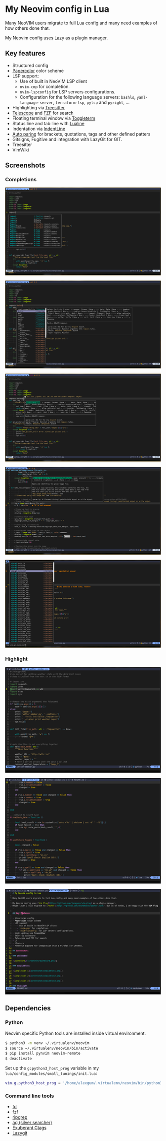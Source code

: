 # My Neovim config in Lua

Many NeoVIM users migrate to full Lua config and many need examples of how others done that.

My Neovim config uses [Lazy](https://github.com/folke/lazy.nvim) as a plugin manager.

## Key features

- Structured config
- [Papercolor](https://github.com/NLKNguyen/papercolor-theme) color scheme
- LSP support:
    - Use of built in NeoVIM LSP client
    - `nvim-cmp` for completion.
    - `nvim-lspconfig` for LSP servers configurations.
    - Configuration for the following language servers: `bashls`, `yaml-language-server`, `terraform-lsp`, `pylsp` and `pyright`, ...
- Highlighting via [Treesitter](https://github.com/nvim-treesitter/nvim-treesitter)
- [Telescope](https://github.com/nvim-telescope/telescope.nvim) and [FZF](https://github.com/junegunn/fzf.vim) for search
- Floating terminal window via [Toggleterm](https://github.com/akinsho/toggleterm.nvim)
- Status line and tab line with [Lualine](https://github.com/nvim-lualine/lualine.nvim)
- Indentation via [IndentLine](https://github.com/Yggdroot/indentLine)
- [Auto paring](https://github.com/jiangmiao/auto-pairs) for brackets, quotations, tags and other defined patters
- Gitsigns, Fugitive and integration with LazyGit for GIT.
- Treesitter
- VimWiki


## Screenshots

### Completions

![Completion 1](screenshot/completion1.png)

![Completion 2](screenshot/completion2.png)

![Completion 3](screenshot/completion3.png)

![Completion 4](screenshot/completion4.png)

![Menu](screenshot/menu.png)

### Highlight

![Python](screenshot/python_highlight.png)

![Lua](screenshot/lua_highlight.png)

![Markdown](screenshot/md_highlight.png)

## Dependencies

### Python

Neovim specific Python tools are installed inside virtual environment.

```sh
$ python3 -m venv ~/.virtualenv/neovim
$ source ~/.virtualenv/neovim/bin/activate
$ pip install pynvim neovim-remote
$ deactivate

```
Set up the `g:python3_host_prog` variable in my `lua/config_modules/small_tunings/init.lua`:

```lua
vim.g.python3_host_prog = '/home/alexgum/.virtualenv/neovim/bin/python3'

```

### Command line tools

- [fd](https://github.com/sharkdp/fd)
- [fzf](https://github.com/junegunn/fzf)
- [ripgrep](https://github.com/BurntSushi/ripgrep)
- [ag (silver searcher)](https://github.com/mizuno-as/silversearcher-ag)
- [Exuberant Ctags](http://ctags.sourceforge.net/)
- [Lazygit](https://github.com/jesseduffield/lazygit)
